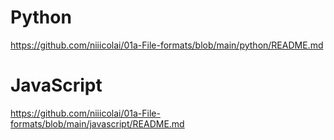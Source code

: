 # Python
https://github.com/niiicolai/01a-File-formats/blob/main/python/README.md

# JavaScript
https://github.com/niiicolai/01a-File-formats/blob/main/javascript/README.md
